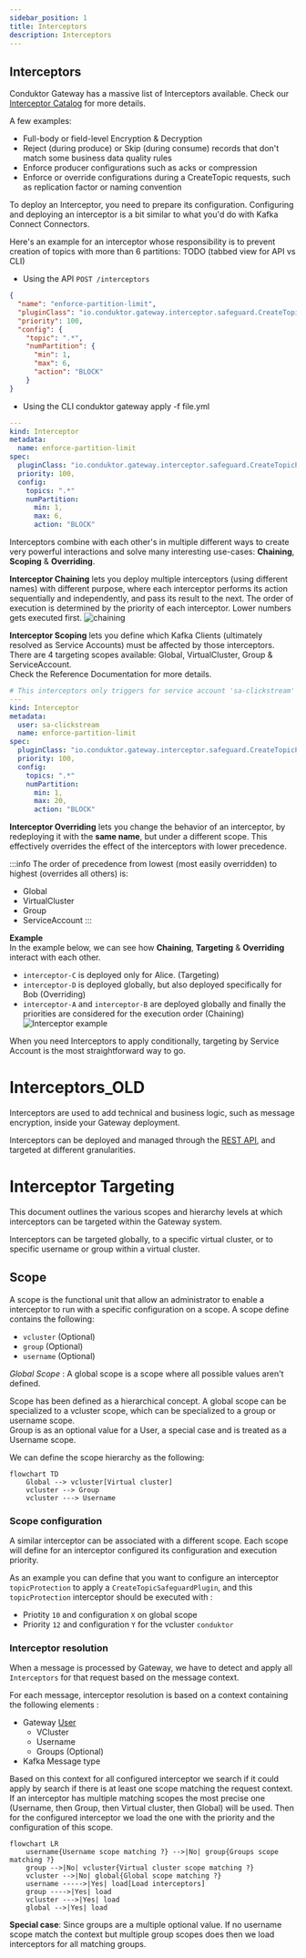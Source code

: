 ```yaml
---
sidebar_position: 1
title: Interceptors
description: Interceptors
---
```


## Interceptors

Conduktor Gateway has a massive list of Interceptors available. Check our [Interceptor Catalog](/gateway/category/interceptors-catalog/) for more details.

A few examples:
- Full-body or field-level Encryption & Decryption
- Reject (during produce) or Skip (during consume) records that don't match some business data quality rules
- Enforce producer configurations such as acks or compression
- Enforce or override configurations during a CreateTopic requests, such as replication factor or naming convention


To deploy an Interceptor, you need to prepare its configuration. Configuring and deploying an interceptor is a bit similar to what you'd do with Kafka Connect Connectors.

Here's an example for an interceptor whose responsibility is to prevent creation of topics with more than 6 partitions:
TODO (tabbed view for API vs CLI)
- Using the API `POST /interceptors`
````json
{
  "name": "enforce-partition-limit",
  "pluginClass": "io.conduktor.gateway.interceptor.safeguard.CreateTopicPolicyPlugin",
  "priority": 100,
  "config": {
    "topic": ".*",
    "numPartition": {
      "min": 1,
      "max": 6,
      "action": "BLOCK"
    }
}
````
- Using the CLI conduktor gateway apply -f file.yml
````yaml
---
kind: Interceptor
metadata:
  name: enforce-partition-limit
spec:
  pluginClass: "io.conduktor.gateway.interceptor.safeguard.CreateTopicPolicyPlugin",
  priority: 100,
  config:
    topics: ".*"
    numPartition:
      min: 1,
      max: 6,
      action: "BLOCK"
````

Interceptors combine with each other's in multiple different ways to create very powerful interactions and solve many interesting use-cases:  **Chaining**, **Scoping** & **Overriding**.

**Interceptor Chaining** lets you deploy multiple interceptors (using different names) with different purpose, where each interceptor performs its action sequentially and independently, and pass its result to the next.
The order of execution is determined by the priority of each interceptor. Lower numbers gets executed first.
![chaining](img/interceptors.png)

**Interceptor Scoping** lets you define which Kafka Clients (ultimately resolved as Service Accounts) must be affected by those interceptors.
There are 4 targeting scopes available: Global, VirtualCluster, Group & ServiceAccount.  
Check the Reference Documentation for more details.
````yaml
# This interceptors only triggers for service account 'sa-clickstream'
---
kind: Interceptor
metadata:
  user: sa-clickstream
  name: enforce-partition-limit
spec:
  pluginClass: "io.conduktor.gateway.interceptor.safeguard.CreateTopicPolicyPlugin",
  priority: 100,
  config:
    topics: ".*"
    numPartition:
      min: 1,
      max: 20,
      action: "BLOCK"
````

**Interceptor Overriding** lets you change the behavior of an interceptor, by redeploying it with the **same name**, but under a different scope. This effectively overrides the effect of the interceptors with lower precedence.

:::info
The order of precedence from lowest (most easily overridden) to highest (overrides all others) is:
- Global
- VirtualCluster
- Group
- ServiceAccount
  :::

**Example**  
In the example below, we can see how **Chaining**, **Targeting** & **Overriding** interact with each other.
- `interceptor-C` is deployed only for Alice. (Targeting)
- `interceptor-D` is deployed globally, but also deployed specifically for Bob (Overriding)
- `interceptor-A` and `interceptor-B` are deployed globally and finally the priorities are considered for the execution order (Chaining)
  ![Interceptor example](img/interceptor-example.png)

When you need Interceptors to apply conditionally, targeting by Service Account is the most straightforward way to go.




# Interceptors_OLD

Interceptors are used to add technical and business logic, such as message encryption, inside your Gateway deployment. 

Interceptors can be deployed and managed through the [REST API](https://developers.conduktor.io/), and targeted at different granularities.

# Interceptor Targeting

This document outlines the various scopes and hierarchy levels at which interceptors can be targeted within the Gateway system. 

Interceptors can be targeted globally, to a specific virtual cluster, or to specific username or group within a virtual cluster.

## Scope

A scope is the functional unit that allow an administrator to enable a interceptor to run with a specific configuration on a scope.
A scope define contains the following:
 - `vcluster` (Optional)
 - `group` (Optional)
 - `username` (Optional)

_Global Scope_ : A global scope is a scope where all possible values aren't defined.

Scope has been defined as a hierarchical concept. A global scope can be specialized to a vcluster scope, which can be specialized to a group or username scope.  
Group is as an optional value for a User, a special case and is treated as a Username scope.

We can define the scope hierarchy as the following:
```mermaid
flowchart TD
    Global --> vcluster[Virtual cluster]
    vcluster --> Group
    vcluster ---> Username
```

### Scope configuration

A similar interceptor can be associated with a different scope. Each scope will define for an interceptor configured its configuration and execution priority.  

As an example you can define that you want to configure an interceptor `topicProtection` to apply a `CreateTopicSafeguardPlugin`, and this `topicProtection` interceptor should be executed with : 
- Priotity `10` and configuration `X` on global scope
- Priority `12` and configuration `Y` for the vcluster `conduktor`


### Interceptor resolution

When a message is processed by Gateway, we have to detect and apply all `Interceptors` for that request based on the message context.

For each message, interceptor resolution is based on a context containing the following elements :
 - Gateway [User](service-accounts) 
   - VCluster
   - Username
   - Groups (Optional)
 - Kafka Message type

Based on this context for all configured interceptor we search if it could apply by search if there is at least one scope matching the request context.
If an interceptor has multiple matching scopes the most precise one (Username, then Group, then Virtual cluster, then Global) will be used.
Then for the configured interceptor we load the one with the priority and the configuration of this scope.

```mermaid
flowchart LR
    username{Username scope matching ?} -->|No| group{Groups scope matching ?}
    group -->|No| vcluster{Virtual cluster scope matching ?}
    vcluster -->|No| global{Global scope matching ?}
    username ----->|Yes| load[Load interceptors]
    group ---->|Yes| load
    vcluster --->|Yes| load
    global -->|Yes| load
```

__Special case__: Since groups are a multiple optional value. If no username scope match the context but multiple group scopes does then we load interceptors for all matching groups.
